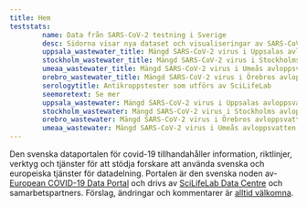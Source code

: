 ```yaml
---
title: Hem
teststats:
        name: Data från SARS-CoV-2 testning i Sverige
        desc: Sidorna visar nya dataset och visualiseringar av SARS-CoV-2 och covid-19 tester som utfört av ett antal olika faciliteter.
        uppsala_wastewater_title: Mängd SARS-CoV-2 virus i Uppsalas avloppsvatten
        stockholm_wastewater_title: Mängd SARS-CoV-2 virus i Stockholms avloppsvatten
        umeaa_wastewater_title: Mängd SARS-CoV-2 virus i Umeås avloppsvatten
        orebro_wastewater_title: Mängd SARS-CoV-2 virus i Örebros avloppsvatten
        serologytitle: Antikroppstester som utförs av SciLifeLab
        seemoretext: Se mer
        uppsala_wastewater: Mängd SARS-CoV-2 virus i Uppsalas avloppsvatten
        stockholm_wastewater: Mängd SARS-CoV-2 virus i Stockholms avloppsvatten
        orebro_wastewater: Mängd SARS-CoV-2 virus i Örebros avloppsvatten
        umeaa_wastewater: Mängd SARS-CoV-2 virus i Umeås avloppsvatten
---
```


Den svenska dataportalen för covid-19 tillhandahåller information, riktlinjer, verktyg och tjänster för att stödja forskare att använda svenska och europeiska tjänster för datadelning. Portalen är den svenska noden av-[European COVID-19 Data Portal](https://covid19dataportal.org) och drivs av [SciLifeLab Data Centre](https://scilifelab.se/data/) och samarbetspartners. Förslag, ändringar och kommentarer är [alltid välkomna](/contact/).

